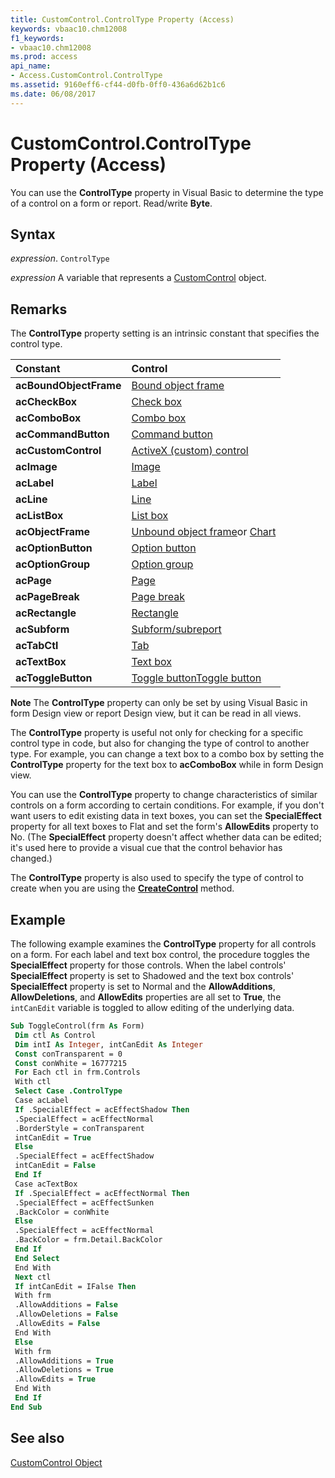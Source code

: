 ```yaml
---
title: CustomControl.ControlType Property (Access)
keywords: vbaac10.chm12008
f1_keywords:
- vbaac10.chm12008
ms.prod: access
api_name:
- Access.CustomControl.ControlType
ms.assetid: 9160eff6-cf44-d0fb-0ff0-436a6d62b1c6
ms.date: 06/08/2017
---
```



# CustomControl.ControlType Property (Access)

You can use the  **ControlType** property in Visual Basic to determine the type of a control on a form or report. Read/write **Byte**.


## Syntax

 _expression_. `ControlType`

 _expression_ A variable that represents a [CustomControl](./Access.CustomControl.md) object.


## Remarks

The  **ControlType** property setting is an intrinsic constant that specifies the control type.



|**Constant**|**Control**|
|:-----|:-----|
|**acBoundObjectFrame**|[Bound object frame](overview/bound-object-frame-control.md)|
|**acCheckBox**|[Check box](overview/check-box-control.md)|
|**acComboBox**|[Combo box](overview/combo-box-control.md)|
|**acCommandButton**|[Command button](overview/command-button-control.md)|
|**acCustomControl**|[ActiveX (custom) control](overview/activex-control.md)|
|**acImage**|[Image](overview/image-control-misc.md)|
|**acLabel**|[Label](overview/label-control-access.md)|
|**acLine**|[Line](overview/line-control.md)|
|**acListBox**|[List box](overview/list-box-control.md)|
|**acObjectFrame**|[Unbound object frame](overview/unbound-object-frame-control.md)or [Chart](overview/chart-control.md)|
|**acOptionButton**|[Option button](overview/option-button-control.md)|
|**acOptionGroup**|[Option group](overview/option-group-control.md)|
|**acPage**|[Page](overview/page.md)|
|**acPageBreak**|[Page break](overview/page-break-control.md)|
|**acRectangle**|[Rectangle](overview/rectangle-control.md)|
|**acSubform**|[Subform/subreport](overview/subform-subreport-control.md)|
|**acTabCtl**|[Tab](overview/tab-control.md)|
|**acTextBox**|[Text box](overview/text-box-control.md)|
|**acToggleButton**|[Toggle button](overview/toggle-button-control.md)[Toggle button](overview/toggle-button-control.md)|

 **Note**  The  **ControlType** property can only be set by using Visual Basic in form Design view or report Design view, but it can be read in all views.

The  **ControlType** property is useful not only for checking for a specific control type in code, but also for changing the type of control to another type. For example, you can change a text box to a combo box by setting the **ControlType** property for the text box to **acComboBox** while in form Design view.

You can use the  **ControlType** property to change characteristics of similar controls on a form according to certain conditions. For example, if you don't want users to edit existing data in text boxes, you can set the **SpecialEffect** property for all text boxes to Flat and set the form's **AllowEdits** property to No. (The **SpecialEffect** property doesn't affect whether data can be edited; it's used here to provide a visual cue that the control behavior has changed.)

The  **ControlType** property is also used to specify the type of control to create when you are using the **[CreateControl](Access.Application.CreateControl.md)** method.


## Example

The following example examines the  **ControlType** property for all controls on a form. For each label and text box control, the procedure toggles the **SpecialEffect** property for those controls. When the label controls' **SpecialEffect** property is set to Shadowed and the text box controls' **SpecialEffect** property is set to Normal and the **AllowAdditions**, **AllowDeletions**, and **AllowEdits** properties are all set to **True**, the `intCanEdit` variable is toggled to allow editing of the underlying data.


```vb
Sub ToggleControl(frm As Form) 
 Dim ctl As Control 
 Dim intI As Integer, intCanEdit As Integer 
 Const conTransparent = 0 
 Const conWhite = 16777215 
 For Each ctl in frm.Controls 
 With ctl 
 Select Case .ControlType 
 Case acLabel 
 If .SpecialEffect = acEffectShadow Then 
 .SpecialEffect = acEffectNormal 
 .BorderStyle = conTransparent 
 intCanEdit = True 
 Else 
 .SpecialEffect = acEffectShadow 
 intCanEdit = False 
 End If 
 Case acTextBox 
 If .SpecialEffect = acEffectNormal Then 
 .SpecialEffect = acEffectSunken 
 .BackColor = conWhite 
 Else 
 .SpecialEffect = acEffectNormal 
 .BackColor = frm.Detail.BackColor 
 End If 
 End Select 
 End With 
 Next ctl 
 If intCanEdit = IFalse Then 
 With frm 
 .AllowAdditions = False 
 .AllowDeletions = False 
 .AllowEdits = False 
 End With 
 Else 
 With frm 
 .AllowAdditions = True 
 .AllowDeletions = True 
 .AllowEdits = True 
 End With 
 End If 
End Sub
```


## See also


[CustomControl Object](Access.CustomControl.md)

